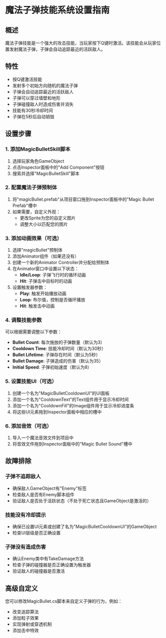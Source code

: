 # 魔法子弹技能系统设置指南

## 概述
魔法子弹技能是一个强大的攻击技能，当玩家按下Q键时激活。该技能会从玩家位置发射魔法子弹，子弹会自动追踪最近的活跃敌人。

## 特性
- 按Q键激活技能
- 发射多个初始方向随机的魔法子弹
- 子弹会自动追踪最近的活跃敌人
- 子弹可以穿过墙壁和地形
- 子弹碰撞敌人时造成伤害并消失
- 技能有30秒冷却时间
- 子弹在5秒后自动销毁

## 设置步骤

### 1. 添加MagicBulletSkill脚本
1. 选择玩家角色GameObject
2. 点击Inspector面板中的"Add Component"按钮
3. 搜索并选择"MagicBulletSkill"脚本

### 2. 配置魔法子弹预制体
1. 将"magicBullet.prefab"从项目窗口拖到Inspector面板中的"Magic Bullet Prefab"槽中
2. 如果需要，自定义外观：
   - 更改Sprite为您的自定义图片
   - 调整大小以匹配您的图片
   
### 3. 添加动画效果（可选）
1. 选择"magicBullet"预制体
2. 添加Animator组件（如果还没有）
3. 创建一个新的Animator Controller并分配给预制体
4. 在Animator窗口中设置以下状态：
   - **Idle/Loop**: 子弹飞行时的循环动画
   - **Hit**: 子弹击中目标时的动画
5. 设置触发器参数：
   - **Play**: 触发开始播放动画
   - **Loop**: 布尔值，控制是否循环播放
   - **Hit**: 触发击中动画

### 4. 调整技能参数
可以根据需要调整以下参数：
- **Bullet Count**: 每次施放的子弹数量（默认为3）
- **Cooldown Time**: 技能冷却时间（默认为30秒）
- **Bullet Lifetime**: 子弹存在时间（默认为5秒）
- **Bullet Damage**: 子弹造成的伤害（默认为35）
- **Initial Speed**: 子弹初始速度（默认为8）

### 5. 设置技能UI（可选）
1. 创建一个名为"MagicBulletCooldownUI"的UI面板
2. 添加一个名为"CooldownText"的Text组件用于显示冷却时间
3. 添加一个名为"CooldownFill"的Image组件用于显示冷却进度条
4. 将这些UI元素拖到Inspector面板中相应的槽中

### 6. 添加音效（可选）
1. 导入一个魔法音效文件到项目中
2. 将音效文件拖到Inspector面板中的"Magic Bullet Sound"槽中

## 故障排除

### 子弹不追踪敌人
- 确保敌人GameObject有"Enemy"标签
- 检查敌人是否有Enemy脚本组件
- 验证敌人是否处于活跃状态（不处于死亡状态且GameObject是激活的）

### 技能没有冷却提示
- 确保已设置UI元素或创建了名为"MagicBulletCooldownUI"的GameObject
- 检查UI层级是否正确设置

### 子弹没有造成伤害
- 确认Enemy类中有TakeDamage方法
- 检查子弹的碰撞器是否正确设置为触发器
- 验证敌人的碰撞器是否激活

## 高级自定义
您可以修改MagicBullet.cs脚本来自定义子弹的行为，例如：
- 改变追踪算法
- 添加粒子效果
- 实现弹射或穿透机制
- 添加击中特效
